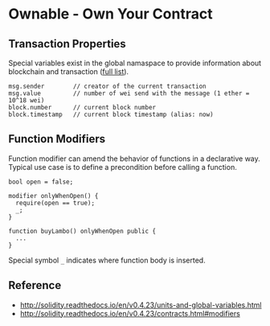 # Ownable - Own Your Contract

## Transaction Properties

Special variables exist in the global namaspace to provide information about blockchain and transaction ([full list](http://solidity.readthedocs.io/en/v0.4.23/units-and-global-variables.html#block-and-transaction-properties)).

```
msg.sender        // creator of the current transaction
msg.value         // number of wei send with the message (1 ether = 10^18 wei)
block.number      // current block number
block.timestamp   // current block timestamp (alias: now)
```

## Function Modifiers

Function modifier can amend the behavior of functions in a declarative way. Typical use case is to define a precondition before calling a function.

```
bool open = false;

modifier onlyWhenOpen() {
  require(open == true);
  _;
}

function buyLambo() onlyWhenOpen public {
  ...
}
```

Special symbol `_` indicates where function body is inserted.

## Reference

* http://solidity.readthedocs.io/en/v0.4.23/units-and-global-variables.html
* http://solidity.readthedocs.io/en/v0.4.23/contracts.html#modifiers

